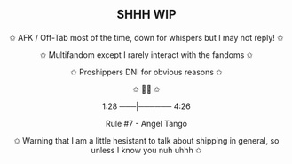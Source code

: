 ## <p align="center"> SHHH WIP

<p align="center">
✩ AFK / Off-Tab most of the time, down for whispers but I may not reply! ✩

<p align="center">
✩ Multifandom except I rarely interact with the fandoms ✩
<p align="center">
✩ Proshippers DNI for obvious reasons ✩
<p align="center">
✩ 🏳️‍⚧️ ✩

<p align="center">
1:28 ───|────── 4:26
<p align="center">
Rule #7 - Angel Tango




<p align="center">
✩ Warning that I am a little hesistant to talk about shipping in general, so unless I know you nuh uhhh ✩
